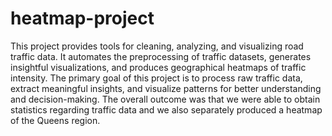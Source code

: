 # heatmap-project
This project provides tools for cleaning, analyzing, and visualizing road traffic data. It automates the preprocessing of traffic datasets, generates insightful visualizations, and produces geographical heatmaps of traffic intensity. The primary goal of this project is to process raw traffic data, extract meaningful insights, and visualize patterns for better understanding and decision-making. The overall outcome was that we were able to obtain statistics regarding traffic data and we also separately produced a heatmap of the Queens region. 
